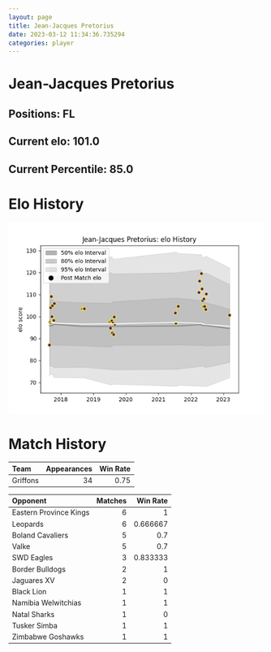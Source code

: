 ```yaml
---  
layout: page  
title: Jean-Jacques Pretorius  
date: 2023-03-12 11:34:36.735294  
categories: player  
---
```

# Jean-Jacques Pretorius

## Positions: FL

## Current elo: 101.0

## Current Percentile: 85.0

# Elo History


![elo history](history_Jean-JacquesPretorius.png)
# Match History


| Team     |   Appearances |   Win Rate |
|:---------|--------------:|-----------:|
| Griffons |            34 |       0.75 |

| Opponent               |   Matches |   Win Rate |
|:-----------------------|----------:|-----------:|
| Eastern Province Kings |         6 |   1        |
| Leopards               |         6 |   0.666667 |
| Boland Cavaliers       |         5 |   0.7      |
| Valke                  |         5 |   0.7      |
| SWD Eagles             |         3 |   0.833333 |
| Border Bulldogs        |         2 |   1        |
| Jaguares XV            |         2 |   0        |
| Black Lion             |         1 |   1        |
| Namibia Welwitchias    |         1 |   1        |
| Natal Sharks           |         1 |   0        |
| Tusker Simba           |         1 |   1        |
| Zimbabwe Goshawks      |         1 |   1        |